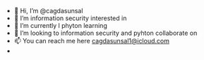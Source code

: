 - 👋 Hi, I’m @cagdasunsal
- 👀 I’m  information security interested in 
- 🌱 I’m currently l  phyton learning
- 💞️ I’m looking to information security and pyhton collaborate on 
- 📫 You can reach me here cagdasunsal1@icloud.com 
- 
<!---
cagdasunsal/cagdasunsal is a ✨ special ✨ repository because its `README.md` (this file) appears on your GitHub profile.
You can click the Preview link to take a look at your changes.
--->
